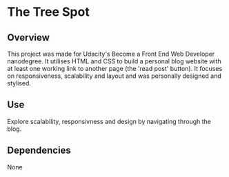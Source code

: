 # The Tree Spot

## Overview
This project was made for Udacity's Become a Front End Web Developer nanodegree. 
It utilises HTML and CSS to build a personal blog website with at least one working link to another page (the 'read post' button). 
It focuses on responsiveness, scalability and layout and was personally designed and stylised.

## Use
Explore scalability, responsivness and design by navigating through the blog.

## Dependencies
None
